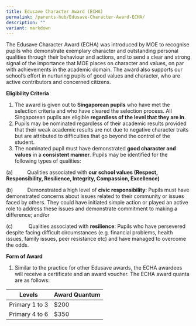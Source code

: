 ```yaml
---
title: Edusave Character Award (ECHA)
permalink: /parents-hub/Edusave-Character-Award-ECHA/
description: ""
variant: markdown
---
```

The Edusave Character Award (ECHA) was introduced by MOE to recognise pupils who demonstrate exemplary character and outstanding personal qualities through their behaviour and actions, and to send a clear and strong signal of the importance that MOE places on character and values, on par with achievements in the academic domain. The award also supports our school’s effort in nurturing pupils of good values and character, who are active contributors and concerned citizens.

**Eligibility Criteria**

1.  The award is given out to **Singaporean pupils** who have met the selection criteria and who have cleared the selection process. All Singaporean pupils are eligible **regardless of the level that they are in**.
2.  Pupils may be nominated regardless of their academic results provided that their weak academic results are not due to negative character traits but are attributed to difficulties that go beyond the control of the student.
3.  The nominated pupil must have demonstrated **good character and values** in a **consistent manner**. Pupils may be identified for the following types of qualities:

(a)          Qualities associated with **our school values (Respect, Responsibility, Resilience, Integrity, Compassion, Excellence)**

(b)          Demonstrated a high level of **civic responsibility**: Pupils must have demonstrated concerns about issues related to their community or issues faced by others. They could have initiated simple action or played an active role to address these issues and demonstrate commitment to making a difference; and/or

(c)           Qualities associated with **resilience**: Pupils who have persevered despite facing difficult circumstances (e.g. financial problems, health issues, family issues, peer resistance etc) and have managed to overcome the odds.

**Form of Award**

1.  Similar to the practice for other Edusave awards, the ECHA awardees will receive a certificate and an award voucher. The ECHA award quanta are as follows:

| Levels         | Award Quantum |
|----------------|---------------|
| Primary 1 to 3 | $200          |
| Primary 4 to 6 | $350          |
